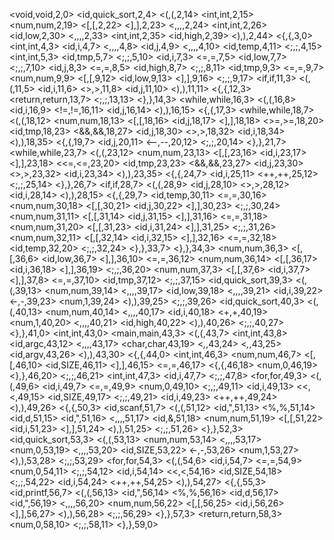 <void,void,2,0>
<id,quick_sort,2,4>
<(,(,2,14>
<int,int,2,15>
<num,num,2,19>
<[,[,2,22>
<],],2,23>
<,,,,2,24>
<int,int,2,26>
<id,low,2,30>
<,,,,2,33>
<int,int,2,35>
<id,high,2,39>
<),),2,44>
<{,{,3,0>
<int,int,4,3>
<id,i,4,7>
<,,,,4,8>
<id,j,4,9>
<,,,,4,10>
<id,temp,4,11>
<;,;,4,15>
<int,int,5,3>
<id,tmp,5,7>
<;,;,5,10>
<id,i,7,3>
<=,=,7,5>
<id,low,7,7>
<;,;,7,10>
<id,j,8,3>
<=,=,8,5>
<id,high,8,7>
<;,;,8,11>
<id,tmp,9,3>
<=,=,9,7>
<num,num,9,9>
<[,[,9,12>
<id,low,9,13>
<],],9,16>
<;,;,9,17>
<if,if,11,3>
<(,(,11,5>
<id,i,11,6>
<>,>,11,8>
<id,j,11,10>
<),),11,11>
<{,{,12,3>
<return,return,13,7>
<;,;,13,13>
<},},14,3>
<while,while,16,3>
<(,(,16,8>
<id,i,16,9>
<!=,!=,16,11>
<id,j,16,14>
<),),16,15>
<{,{,17,3>
<while,while,18,7>
<(,(,18,12>
<num,num,18,13>
<[,[,18,16>
<id,j,18,17>
<],],18,18>
<>=,>=,18,20>
<id,tmp,18,23>
<&&,&&,18,27>
<id,j,18,30>
<>,>,18,32>
<id,i,18,34>
<),),18,35>
<{,{,19,7>
<id,j,20,11>
<--,--,20,12>
<;,;,20,14>
<},},21,7>
<while,while,23,7>
<(,(,23,12>
<num,num,23,13>
<[,[,23,16>
<id,i,23,17>
<],],23,18>
<<=,<=,23,20>
<id,tmp,23,23>
<&&,&&,23,27>
<id,j,23,30>
<>,>,23,32>
<id,i,23,34>
<),),23,35>
<{,{,24,7>
<id,i,25,11>
<++,++,25,12>
<;,;,25,14>
<},},26,7>
<if,if,28,7>
<(,(,28,9>
<id,j,28,10>
<>,>,28,12>
<id,i,28,14>
<),),28,15>
<{,{,29,7>
<id,temp,30,11>
<=,=,30,16>
<num,num,30,18>
<[,[,30,21>
<id,j,30,22>
<],],30,23>
<;,;,30,24>
<num,num,31,11>
<[,[,31,14>
<id,j,31,15>
<],],31,16>
<=,=,31,18>
<num,num,31,20>
<[,[,31,23>
<id,i,31,24>
<],],31,25>
<;,;,31,26>
<num,num,32,11>
<[,[,32,14>
<id,i,32,15>
<],],32,16>
<=,=,32,18>
<id,temp,32,20>
<;,;,32,24>
<},},33,7>
<},},34,3>
<num,num,36,3>
<[,[,36,6>
<id,low,36,7>
<],],36,10>
<=,=,36,12>
<num,num,36,14>
<[,[,36,17>
<id,i,36,18>
<],],36,19>
<;,;,36,20>
<num,num,37,3>
<[,[,37,6>
<id,i,37,7>
<],],37,8>
<=,=,37,10>
<id,tmp,37,12>
<;,;,37,15>
<id,quick_sort,39,3>
<(,(,39,13>
<num,num,39,14>
<,,,,39,17>
<id,low,39,18>
<,,,,39,21>
<id,i,39,22>
<-,-,39,23>
<num,1,39,24>
<),),39,25>
<;,;,39,26>
<id,quick_sort,40,3>
<(,(,40,13>
<num,num,40,14>
<,,,,40,17>
<id,i,40,18>
<+,+,40,19>
<num,1,40,20>
<,,,,40,21>
<id,high,40,22>
<),),40,26>
<;,;,40,27>
<},},41,0>
<int,int,43,0>
<main,main,43,3>
<(,(,43,7>
<int,int,43,8>
<id,argc,43,12>
<,,,,43,17>
<char,char,43,19>
<*,*,43,24>
<*,*,43,25>
<id,argv,43,26>
<),),43,30>
<{,{,44,0>
<int,int,46,3>
<num,num,46,7>
<[,[,46,10>
<id,SIZE,46,11>
<],],46,15>
<=,=,46,17>
<{,{,46,18>
<num,0,46,19>
<},},46,20>
<;,;,46,21>
<int,int,47,3>
<id,i,47,7>
<;,;,47,8>
<for,for,49,3>
<(,(,49,6>
<id,i,49,7>
<=,=,49,9>
<num,0,49,10>
<;,;,49,11>
<id,i,49,13>
<<,<,49,15>
<id,SIZE,49,17>
<;,;,49,21>
<id,i,49,23>
<++,++,49,24>
<),),49,26>
<{,{,50,3>
<id,scanf,51,7>
<(,(,51,12>
<id,",51,13>
<%,%,51,14>
<id,d,51,15>
<id,",51,16>
<,,,,51,17>
<id,&,51,18>
<num,num,51,19>
<[,[,51,22>
<id,i,51,23>
<],],51,24>
<),),51,25>
<;,;,51,26>
<},},52,3>
<id,quick_sort,53,3>
<(,(,53,13>
<num,num,53,14>
<,,,,53,17>
<num,0,53,19>
<,,,,53,20>
<id,SIZE,53,22>
<-,-,53,26>
<num,1,53,27>
<),),53,28>
<;,;,53,29>
<for,for,54,3>
<(,(,54,6>
<id,i,54,7>
<=,=,54,9>
<num,0,54,11>
<;,;,54,12>
<id,i,54,14>
<<,<,54,16>
<id,SIZE,54,18>
<;,;,54,22>
<id,i,54,24>
<++,++,54,25>
<),),54,27>
<{,{,55,3>
<id,printf,56,7>
<(,(,56,13>
<id,",56,14>
<%,%,56,16>
<id,d,56,17>
<id,",56,19>
<,,,,56,20>
<num,num,56,22>
<[,[,56,25>
<id,i,56,26>
<],],56,27>
<),),56,28>
<;,;,56,29>
<},},57,3>
<return,return,58,3>
<num,0,58,10>
<;,;,58,11>
<},},59,0>
